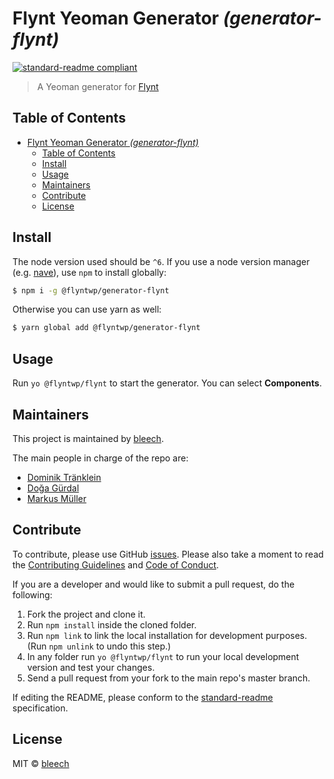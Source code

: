 # Flynt Yeoman Generator _(generator-flynt)_
[![standard-readme compliant](https://img.shields.io/badge/readme%20style-standard-brightgreen.svg?style=flat-square)](https://github.com/RichardLitt/standard-readme)

> A Yeoman generator for [Flynt](https://flyntwp.com)

## Table of Contents

- [Flynt Yeoman Generator _(generator-flynt)_](#flynt-yeoman-generator-generator-flynt)
  - [Table of Contents](#table-of-contents)
  - [Install](#install)
  - [Usage](#usage)
  - [Maintainers](#maintainers)
  - [Contribute](#contribute)
  - [License](#license)

## Install

The node version used should be `^6`. If you use a node version manager (e.g. [nave](https://github.com/isaacs/nave)), use `npm` to install globally:

```bash
$ npm i -g @flyntwp/generator-flynt
```

Otherwise you can use yarn as well:

```bash
$ yarn global add @flyntwp/generator-flynt
```

## Usage

Run `yo @flyntwp/flynt` to start the generator. You can select **Components**.

## Maintainers

This project is maintained by [bleech](https://bleech.de).

The main people in charge of the repo are:

- [Dominik Tränklein](https://github.com/domtra)
- [Doğa Gürdal](https://github.com/Qakulukiam)
- [Markus Müller](h[ttps://github.com/bdbch](https://github.com/usingthesystem))

## Contribute

To contribute, please use GitHub [issues](https://github.com/flyntwp/generator-flynt/issues). Please also take a moment to read the [Contributing Guidelines](https://github.com/flyntwp/guidelines/blob/master/CONTRIBUTING.md) and [Code of Conduct](https://github.com/flyntwp/guidelines/blob/master/CODE_OF_CONDUCT.md).

If you are a developer and would like to submit a pull request, do the following:

1. Fork the project and clone it.
2. Run `npm install` inside the cloned folder.
3. Run `npm link` to link the local installation for development purposes. (Run `npm unlink` to undo this step.)
4. In any folder run `yo @flyntwp/flynt` to run your local development version and test your changes.
5. Send a pull request from your fork to the main repo's master branch.

If editing the README, please conform to the [standard-readme](https://github.com/RichardLitt/standard-readme) specification.

## License

MIT © [bleech](https://bleech.de)
